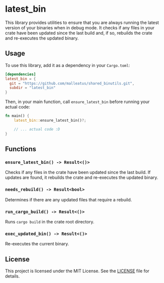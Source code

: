 # latest_bin

This library provides utilities to ensure that you are always running the
latest version of your binaries when in debug mode. It checks if any files in
your crate have been updated since the last build and, if so, rebuilds the
crate and re-executes the updated binary.

## Usage

To use this library, add it as a dependency in your `Cargo.toml`:

```toml
[dependencies]
latest_bin = { 
  git = "https://github.com/malleatus/shared_binutils.git", 
  subdir = "latest_bin" 
}

```

Then, in your main function, call `ensure_latest_bin` before running your
actual code:

```rust
fn main() {
    latest_bin::ensure_latest_bin()?;

    // ... actual code :D
}
```

## Functions

### `ensure_latest_bin() -> Result<()>`

Checks if any files in the crate have been updated since the last build. If
updates are found, it rebuilds the crate and re-executes the updated binary.

### `needs_rebuild() -> Result<bool>`

Determines if there are any updated files that require a rebuild.

### `run_cargo_build() -> Result<()>`

Runs `cargo build` in the crate root directory.

### `exec_updated_bin() -> Result<()>`

Re-executes the current binary.

## License

This project is licensed under the MIT License. See the [LICENSE](LICENSE) file
for details.
